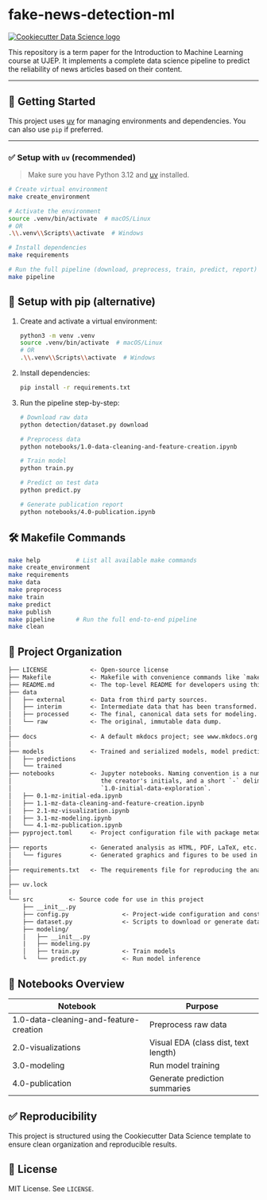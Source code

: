 # fake-news-detection-ml

[![Cookiecutter Data Science logo](https://img.shields.io/badge/CCDS-Project%20template-328F97?logo=cookiecutter "Cookiecutter Data Science")](https://cookiecutter-data-science.drivendata.org/)

This repository is a term paper for the Introduction to Machine Learning course at UJEP. It implements a complete data science pipeline to predict the reliability of news articles based on their content.

---

## 🚀 Getting Started

This project uses [uv](https://github.com/astral-sh/uv) for managing environments and dependencies. You can also use `pip` if preferred.

---

### ✅ Setup with `uv` (recommended)

> Make sure you have Python 3.12 and [uv](https://github.com/astral-sh/uv) installed.

```bash
# Create virtual environment
make create_environment

# Activate the environment
source .venv/bin/activate  # macOS/Linux
# OR
.\\.venv\\Scripts\\activate  # Windows

# Install dependencies
make requirements

# Run the full pipeline (download, preprocess, train, predict, report)
make pipeline
```

## 🐍 Setup with pip (alternative)

1. Create and activate a virtual environment:

    ```bash
    python3 -m venv .venv
    source .venv/bin/activate  # macOS/Linux
    # OR
    .\\.venv\\Scripts\\activate  # Windows
    ```

2. Install dependencies:

    ```bash
    pip install -r requirements.txt
    ```

3. Run the pipeline step-by-step:

    ```bash
    # Download raw data
    python detection/dataset.py download

    # Preprocess data
    python notebooks/1.0-data-cleaning-and-feature-creation.ipynb

    # Train model
    python train.py

    # Predict on test data
    python predict.py

    # Generate publication report
    python notebooks/4.0-publication.ipynb
    ```

## 🛠 Makefile Commands

```bash
make help          # List all available make commands
make create_environment
make requirements
make data
make preprocess
make train
make predict
make publish
make pipeline      # Run the full end-to-end pipeline
make clean
```

## 📁 Project Organization

```txt
├── LICENSE            <- Open-source license
├── Makefile           <- Makefile with convenience commands like `make data` or `make train`
├── README.md          <- The top-level README for developers using this project.
├── data
│   ├── external       <- Data from third party sources.
│   ├── interim        <- Intermediate data that has been transformed.
│   ├── processed      <- The final, canonical data sets for modeling.
│   └── raw            <- The original, immutable data dump.
│
├── docs               <- A default mkdocs project; see www.mkdocs.org for details
│
├── models             <- Trained and serialized models, model predictions, or model summaries
│   ├── predictions
│   └── trained
├── notebooks          <- Jupyter notebooks. Naming convention is a number (for ordering),
│                         the creator's initials, and a short `-` delimited description, e.g.
│                         `1.0-initial-data-exploration`.
│   ├── 0.1-mz-initial-eda.ipynb
│   ├── 1.1-mz-data-cleaning-and-feature-creation.ipynb
│   ├── 2.1-mz-visualization.ipynb
|   ├── 3.1-mz-modeling.ipynb
│   └── 4.1-mz-publication.ipynb
├── pyproject.toml     <- Project configuration file with package metadata
│
├── reports            <- Generated analysis as HTML, PDF, LaTeX, etc.
│   └── figures        <- Generated graphics and figures to be used in reporting
│
├── requirements.txt   <- The requirements file for reproducing the analysis environment
│
├── uv.lock
|
└── src          <- Source code for use in this project
    ├── __init__.py
    ├── config.py               <- Project-wide configuration and constants
    ├── dataset.py              <- Scripts to download or generate data
    ├── modeling/
    │   ├── __init__.py         
    |   ├── modeling.py
    │   ├── train.py            <- Train models
    └   └── predict.py          <- Run model inference
```

## 📓 Notebooks Overview

| Notebook                              | Purpose                              |
|---------------------------------------|--------------------------------------|
|1.0-data-cleaning-and-feature-creation | Preprocess raw data                  |
|2.0-visualizations                     | Visual EDA (class dist, text length) |
|3.0-modeling                           | Run model training                   |
|4.0-publication                        | Generate prediction summaries        |

## ✅ Reproducibility

This project is structured using the Cookiecutter Data Science template to ensure clean organization and reproducible results.

## 📄 License

MIT License. See `LICENSE`.
